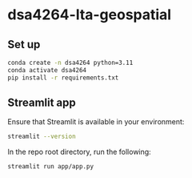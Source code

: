 # dsa4264-lta-geospatial

## Set up

``` bash 
conda create -n dsa4264 python=3.11
conda activate dsa4264
pip install -r requirements.txt
```

## Streamlit app

Ensure that Streamlit is available in your environment:

``` bash
streamlit --version
```

In the repo root directory, run the following:

``` bash
streamlit run app/app.py
```
